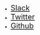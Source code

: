 - <a href="https://clojurians.slack.com/channels/holy-lambda" style="font-size: 24px;"><i class="fab fa-slack" style="padding-right:2px;"></i> Slack</a>
- <a href="https://twitter.com/fierycoddev" style="font-size: 24px;"><i class="fab fa-twitter" style="padding-right:2px;"></i> Twitter</a>
- <a href="https://github.com/FieryCod/holy-lambda" style="font-size: 24px;"><i class="fab fa-github" style="padding-right:2px;"></i> Github</a>
